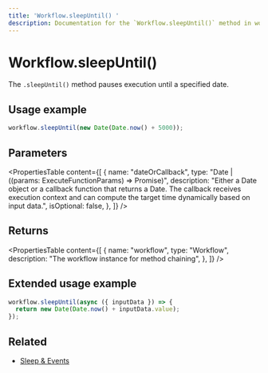 ```yaml
---
title: 'Workflow.sleepUntil() '
description: Documentation for the `Workflow.sleepUntil()` method in workflows, which pauses execution until a specified date.
---
```


# Workflow.sleepUntil()

The `.sleepUntil()` method pauses execution until a specified date.

## Usage example

```typescript copy
workflow.sleepUntil(new Date(Date.now() + 5000));
```

## Parameters

<PropertiesTable
content={[
{
name: "dateOrCallback",
type: "Date | ((params: ExecuteFunctionParams) => Promise<Date>)",
description: "Either a Date object or a callback function that returns a Date. The callback receives execution context and can compute the target time dynamically based on input data.",
isOptional: false,
},
]}
/>

## Returns

<PropertiesTable
content={[
{
name: "workflow",
type: "Workflow",
description: "The workflow instance for method chaining",
},
]}
/>

## Extended usage example

```typescript showLineNumbers copy
workflow.sleepUntil(async ({ inputData }) => {
  return new Date(Date.now() + inputData.value);
});
```

## Related

- [Sleep & Events](../../../docs/workflows/pausing-execution)
